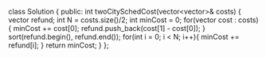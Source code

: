 class Solution {
public:
int twoCitySchedCost(vector<vector<int>>& costs) {
vector<int> refund;
int N = costs.size()/2;
int minCost = 0;
for(vector<int> cost : costs){
minCost += cost[0];
refund.push_back(cost[1] - cost[0]);
}
sort(refund.begin(), refund.end());
for(int i = 0; i < N; i++){
minCost += refund[i];
}
return minCost;
}
};